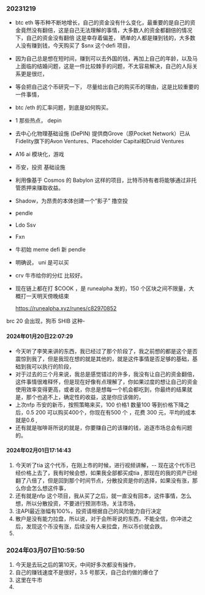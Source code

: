 ### 20231219
- btc eth  等币种不断地增长，自己的资金没有什么变化，最重要的是自己的资金竟然没有翻倍，这是自己无法理解的事情，大多数人的资金都翻倍的情况下，自己的资金没有翻倍 这是幸存着偏差， 晒单的人都是赚到钱的，大多数人没有赚到钱，今天购买了 $snx 这个defi 项目， 
  
- 因为自己总是想在短时间，赚到可以去外国的钱，再加上自己的年龄，以及马上面临的结婚问题，这是一件比较棘手的问题，不太容易解决，自己的人际关系更是很烂， 
  
- 等会把自己这个币研究一下， 尽量给出自己的购买币的理由，这是比较重要的一件事情，
  
- btc /eth 的汇率问题，到底是如何购买。
  
- 1 那些热点， depin

- 去中心化物理基础设施 (DePIN) 提供商Grove（原Pocket Network）已从Fidelity旗下的Avon Ventures、Placeholder Capital和Druid Ventures

- A16   ai  模块化，游戏

- 币安，投资  基础设施

- 利用像基于 Cosmos 的 Babylon 这样的项目，比特币持有者将能够通过非托管质押来赚取收益。

- Shadow，为昂贵的本体创建一个“影子”  撸空投

- pendle

- Ldo  Ssv

- Fxn

- 牛初始    meme    defi  新   pendle

- 明确说， uni  是可以买

- crv    牛市给你的分红 比较好。

- 现在链上都在打 $COOK ，是 runealpha 发的，150 个区块之间不限量，大概打一天明天傍晚结束

  https://runealpha.xyz/runes/c82970852

brc 20  会出现，狗币 SHIB  这种-
 ####  2024年01月20日22:07:29

+ 今天听了李笑来讲的东西，我已经过了那个阶段了，我之前想的都是这个是否震惊到我了，但是我现在想的就是其他的，就是这件事情是否足够的基础，基础到我可以执行的阶段，
+ 对于过去的三个月来说，我总是感觉错过的许多，我没有让自己的资金翻倍，这件事情很难释怀，但是现在好像有点理解了，你如果过度的想让自己的资金使用效率变得更高，或者说，你总是想每一个机会都吃到，你最终的结果就是，那个也追不上，确定性的收益，这是你应该做的，
+ 上次nfp 币安的新币，按照策略来买，100  价格1  数量100  等到价格下降之后，0.5   200  可以购买400个，你现在有500 个 ，花费 300  元，平均的成本就是0.6  ,
+ 还有就是咖啡哥所说的就是，你要赚自己的该赚的钱，追逐市场总会有问题的。

#### 2024年02月01日17:14:43 

1. 今天听了tia 这个代币，在刚上市的时候，进行视频讲解，-- 现在这个代币已经价格上去了，我有时候会想，如果我全部都买成tia , 那现在的我的资产已经翻了八倍了，但是回到那个时间节点，分散投资是你的选择，如果没有涨，那么你会怎么想这件事，
2. 还有就是nfp 这个项目，我从买了之后，就一直没有回本，这件事情，怎么想，所以分散投资，不要进行预测市场，关注市场，
3. 注API最近涨幅有100%，投资请根据自己的风险能力自行决定
4. 散户是没有能力拉盘，所以说，对于会所哥说的东西，不能全信，你冲进之后，发现这个币没有涨，后续没有人来拉盘，所以币价就会跌。
5. 

### 2024年03月07日10:59:50

1. 今天是去玩之后的第10天，中间好多次都没有操作，
2. 自己的赚钱速度不是很好，3.5 号那天，自己合约做的爆仓了
3. 这里在牛市
4. 
